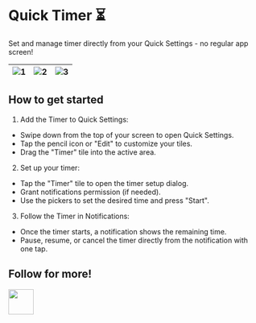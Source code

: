 
# Quick Timer ⏳

Set and manage timer directly from your Quick Settings - no regular app screen!

|![1](https://github.com/user-attachments/assets/c72dce0c-8b97-44f3-8313-836ca3420515)|![2](https://github.com/user-attachments/assets/4fb37891-0b93-4a4a-9d2e-bfe17f7e5138)|![3](https://github.com/user-attachments/assets/81166b6d-f09c-41c0-bf12-b18d306f696b)|
| :---: | :---: | :---: |

## How to get started

1. Add the Timer to Quick Settings:
- Swipe down from the top of your screen to open Quick Settings.
- Tap the pencil icon or "Edit" to customize your tiles.
- Drag the "Timer" tile into the active area.

2. Set up your timer:
- Tap the "Timer" tile to open the timer setup dialog.
- Grant notifications permission (if needed).
- Use the pickers to set the desired time and press "Start".

3. Follow the Timer in Notifications:
- Once the timer starts, a notification shows the remaining time.
- Pause, resume, or cancel the timer directly from the notification with one tap.

## Follow for more!

[<img src="https://github.com/AndreiShpakovskiy/BmpViewer/assets/50966785/026046f6-a25d-49bf-861d-776629be14aa" height="50">](https://linkedin.com/in/ashpakouski)
